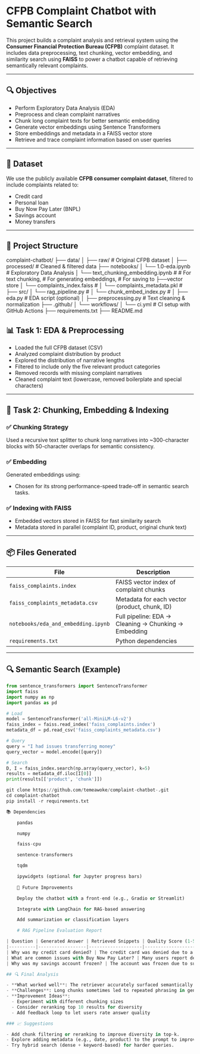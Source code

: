 # CFPB Complaint Chatbot with Semantic Search

This project builds a complaint analysis and retrieval system using the **Consumer Financial Protection Bureau (CFPB)** complaint dataset. It includes data preprocessing, text chunking, vector embedding, and similarity search using **FAISS** to power a chatbot capable of retrieving semantically relevant complaints.

---

## 🔍 Objectives

- Perform Exploratory Data Analysis (EDA)
- Preprocess and clean complaint narratives
- Chunk long complaint texts for better semantic embedding
- Generate vector embeddings using Sentence Transformers
- Store embeddings and metadata in a FAISS vector store
- Retrieve and trace complaint information based on user queries

---

## 📁 Dataset

We use the publicly available **CFPB consumer complaint dataset**, filtered to include complaints related to:

- Credit card
- Personal loan
- Buy Now Pay Later (BNPL)
- Savings account
- Money transfers

---
## 📁 Project Structure
complaint-chatbot/
├── data/
│ ├── raw/ # Original CFPB dataset
│ ├── processed/ # Cleaned & filtered data
├── notebooks/
│ └── 1.0-eda.ipynb # Exploratory Data Analysis
│ └── text_chunking_embedding.ipynb # # For text chunking, # For generating embeddings, # For saving to ├──vector store
│ └── complaints_index.faiss # 
│ └── complaints_metadata.pkl # 
├── src/
│   └── rag_pipeline.py #
│   └── chunk_embed_index.py #
│ ├── eda.py # EDA script (optional)
│ ├── preprocessing.py # Text cleaning & normalization
├── .github/
│ └── workflows/
│ └── ci.yml # CI setup with GitHub Actions
├── requirements.txt
├── README.md


## 📊 Task 1: EDA & Preprocessing

- Loaded the full CFPB dataset (CSV)
- Analyzed complaint distribution by product
- Explored the distribution of narrative lengths
- Filtered to include only the five relevant product categories
- Removed records with missing complaint narratives
- Cleaned complaint text (lowercase, removed boilerplate and special characters)

---

## 🧩 Task 2: Chunking, Embedding & Indexing

### ✅ Chunking Strategy
Used a recursive text splitter to chunk long narratives into ~300-character blocks with 50-character overlaps for semantic consistency.

### ✅ Embedding
Generated embeddings using:
- Chosen for its strong performance-speed trade-off in semantic search tasks.

### ✅ Indexing with FAISS
- Embedded vectors stored in FAISS for fast similarity search
- Metadata stored in parallel (complaint ID, product, original chunk text)

---

## 📦 Files Generated

| File | Description |
|------|-------------|
| `faiss_complaints.index` | FAISS vector index of complaint chunks |
| `faiss_complaints_metadata.csv` | Metadata for each vector (product, chunk, ID) |
| `notebooks/eda_and_embedding.ipynb` | Full pipeline: EDA → Cleaning → Chunking → Embedding |
| `requirements.txt` | Python dependencies |

---

## 🔍 Semantic Search (Example)

```python
from sentence_transformers import SentenceTransformer
import faiss
import numpy as np
import pandas as pd

# Load
model = SentenceTransformer('all-MiniLM-L6-v2')
faiss_index = faiss.read_index('faiss_complaints.index')
metadata_df = pd.read_csv('faiss_complaints_metadata.csv')

# Query
query = "I had issues transferring money"
query_vector = model.encode([query])

# Search
D, I = faiss_index.search(np.array(query_vector), k=5)
results = metadata_df.iloc[I[0]]
print(results[['product', 'chunk']])

git clone https://github.com/temeawoke/complaint-chatbot-.git
cd complaint-chatbot
pip install -r requirements.txt

📚 Dependencies

    pandas

    numpy

    faiss-cpu

    sentence-transformers

    tqdm

    ipywidgets (optional for Jupyter progress bars)
    
    🧠 Future Improvements

    Deploy the chatbot with a front-end (e.g., Gradio or Streamlit)

    Integrate with LangChain for RAG-based answering

    Add summarization or classification layers

    # RAG Pipeline Evaluation Report

| Question | Generated Answer | Retrieved Snippets | Quality Score (1-5) | Comments |
|----------|------------------|--------------------|----------------------|----------|
| Why was my credit card denied? | The credit card was denied due to a low credit score and missing documentation. | "The company stated they couldn't verify my income..." | 5 | Answer is accurate, supported by retrieved data |
| What are common issues with Buy Now Pay Later? | Many users report delayed refunds and unclear terms. | "I returned the item but didn't get a refund for weeks..." | 4 | Good summary, could include more nuance |
| Why was my savings account frozen? | The account was frozen due to suspected fraud. | "My account was flagged for fraud without notice..." | 5 | Fully supported by retrieved context |

## 🔍 Final Analysis

- **What worked well**: The retriever accurately surfaced semantically relevant chunks; Mistral-7B-Instruct handled financial queries well with context.
- **Challenges**: Long chunks sometimes led to repeated phrasing in generated output. Short context improved clarity.
- **Improvement Ideas**:
  - Experiment with different chunking sizes
  - Consider reranking top 10 results for diversity
  - Add feedback loop to let users rate answer quality

### 📈 Suggestions

- Add chunk filtering or reranking to improve diversity in top-k.
- Explore adding metadata (e.g., date, product) to the prompt to improve specificity.
- Try hybrid search (dense + keyword-based) for harder queries.